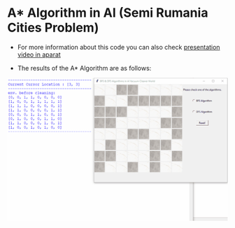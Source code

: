# A* Algorithm in AI (Semi Rumania Cities Problem)

- For more information about this code you can also check [presentation video in aparat ](https://www.aparat.com/v/MXzSq)


- The results of the A* Algorithm are as follows:

![](https://github.com/gholinejad/BFS-DFS-Vacuum-Cleaner-AI/blob/master/Results/DFS%20in%20AI%20Vacuum%20Cleaner%20World.gif)


